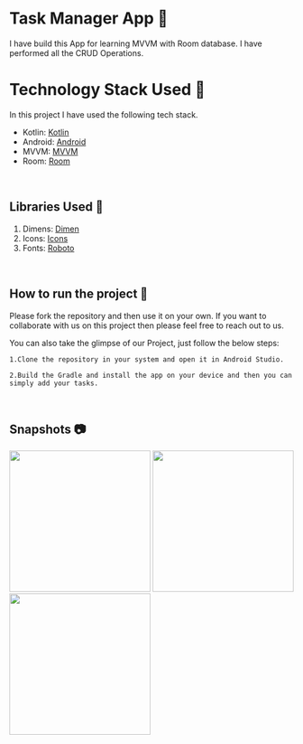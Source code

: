 # Task Manager App 📱

I have build this App for learning MVVM with Room database. I have performed all the CRUD Operations.
# Technology Stack Used 📲

In this project I have used the following tech stack.

- Kotlin: [Kotlin](https://kotlinlang.org/)
- Android: [Android](https://developer.android.com/docs)
- MVVM: [MVVM](https://developer.android.com/jetpack/guide?gclid=CjwKCAjwruSHBhAtEiwA_qCppqJiVuskKBwxYrxjze8u3_dnonP2RlkuK_khTi93_3bYU2ZKQbtuQRoCpUQQAvD_BwE&gclsrc=aw.ds
)
- Room: [Room](https://developer.android.com/jetpack/androidx/releases/room?gclid=CjwKCAjwruSHBhAtEiwA_qCppjMBPqxvoPfJNUPwcwSKFqucNARTHkIzln7elu9WFXkxI-w8C3ukxhoCyiwQAvD_BwE&gclsrc=aw.ds)


<br>

## Libraries Used 🌟

1. Dimens: [Dimen](https://github.com/intuit/sdp)
2. Icons: [Icons](https://www.flaticon.com/)
3. Fonts: [Roboto](https://fonts.google.com/specimen/Roboto)

<br>

## How to run the project 📑

Please fork the repository and then use it on your own. If you want to collaborate with us on this project then please feel free to reach out to us.

You can also take the glimpse of our Project, just follow the below steps:

    1.Clone the repository in your system and open it in Android Studio.

    2.Build the Gradle and install the app on your device and then you can simply add your tasks.

<br>

## Snapshots 📷

  <p float="left">
  
  <img src="https://user-images.githubusercontent.com/75352515/130686470-d52df8f1-e3ec-43cb-8f47-09529f221236.jpg" width="250" />
 
  <img src="https://user-images.githubusercontent.com/75352515/130686557-fb7b8180-93a4-407a-a745-190cd6af2e1f.jpg" width="250" /> 
  
  <img src="https://user-images.githubusercontent.com/75352515/130686631-c5f01909-6169-4005-a4f9-fc1f21c07b1d.jpg" width="250" />
</p>
 

<br>
